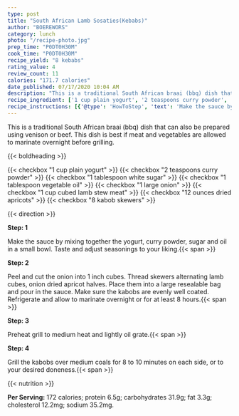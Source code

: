 ```yaml
---
type: post
title: "South African Lamb Sosaties(Kebabs)"
author: "BOEREWORS"
category: lunch
photo: "/recipe-photo.jpg"
prep_time: "P0DT0H30M"
cook_time: "P0DT0H30M"
recipe_yield: "8 kebabs"
rating_value: 4
review_count: 11
calories: "171.7 calories"
date_published: 07/17/2020 10:04 AM
description: "This is a traditional South African braai (bbq) dish that can also be prepared using venison or beef. This dish is best if meat and vegetables are allowed to marinate overnight before grilling."
recipe_ingredient: ['1 cup plain yogurt', '2 teaspoons curry powder', '1 tablespoon white sugar', '1 tablespoon vegetable oil', '1 large onion', '1 cup cubed lamb stew meat', '12 ounces dried apricots', '8 kabob skewers']
recipe_instructions: [{'@type': 'HowToStep', 'text': 'Make the sauce by mixing together the yogurt, curry powder, sugar and oil in a small bowl. Taste and adjust seasonings to your liking.\n'}, {'@type': 'HowToStep', 'text': 'Peel and cut the onion into 1 inch cubes. Thread skewers alternating lamb cubes, onion dried apricot halves. Place them into a large resealable bag and pour in the sauce. Make sure the kabobs are evenly  well coated. Refrigerate and allow to marinate overnight or for at least 8 hours.\n'}, {'@type': 'HowToStep', 'text': 'Preheat grill to medium heat and lightly oil grate.\n'}, {'@type': 'HowToStep', 'text': 'Grill the kabobs over medium coals for 8 to 10 minutes on each side, or to your desired doneness.\n'}]
---
```


This is a traditional South African braai (bbq) dish that can also be prepared using venison or beef. This dish is best if meat and vegetables are allowed to marinate overnight before grilling. 

{{< boldheading >}}

{{< checkbox "1 cup plain yogurt" >}}
{{< checkbox "2 teaspoons curry powder" >}}
{{< checkbox "1 tablespoon white sugar" >}}
{{< checkbox "1 tablespoon vegetable oil" >}}
{{< checkbox "1 large onion" >}}
{{< checkbox "1 cup cubed lamb stew meat" >}}
{{< checkbox "12 ounces dried apricots" >}}
{{< checkbox "8 kabob skewers" >}}


{{< direction >}}

**Step: 1**

Make the sauce by mixing together the yogurt, curry powder, sugar and oil in a small bowl. Taste and adjust seasonings to your liking.{{< span >}}

**Step: 2**

Peel and cut the onion into 1 inch cubes. Thread skewers alternating lamb cubes, onion dried apricot halves. Place them into a large resealable bag and pour in the sauce. Make sure the kabobs are evenly  well coated. Refrigerate and allow to marinate overnight or for at least 8 hours.{{< span >}}

**Step: 3**

Preheat grill to medium heat and lightly oil grate.{{< span >}}

**Step: 4**

Grill the kabobs over medium coals for 8 to 10 minutes on each side, or to your desired doneness.{{< span >}}

{{< nutrition >}}

**Per Serving:** 172 calories; protein 6.5g; carbohydrates 31.9g; fat 3.3g; cholesterol 12.2mg; sodium 35.2mg.